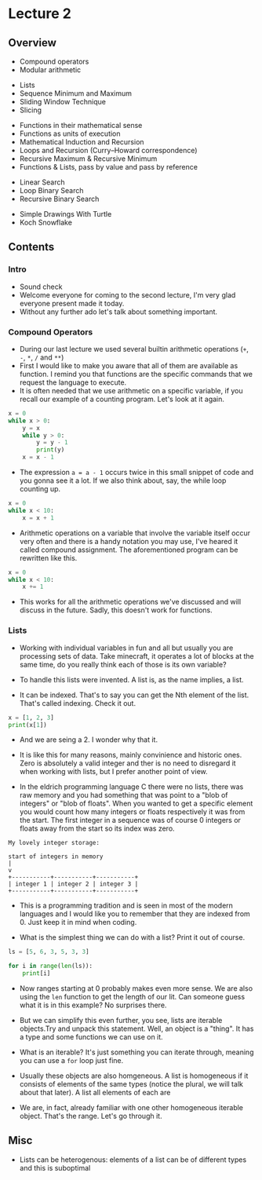 # Lecture 2

## Overview

<!--Addendum to lecture 1:-->
* Compound operators
* Modular arithmetic

<!--Sequences-->
* Lists
* Sequence Minimum and Maximum
* Sliding Window Technique
* Slicing

<!--Function-->
* Functions in their mathematical sense
* Functions as units of execution
* Mathematical Induction and Recursion
* Loops and Recursion (Curry–Howard correspondence)
* Recursive Maximum & Recursive Minimum
* Functions & Lists, pass by value and pass by reference

<!--Some Algorithms, Abstracting Them As Function-->
* Linear Search
* Loop Binary Search
* Recursive Binary Search

<!--Drawing-->
* Simple Drawings With Turtle
* Koch Snowflake

## Contents

### Intro

* Sound check
* Welcome everyone for coming to the second lecture, I'm very glad everyone present made it today.
* Without any further ado let's talk about something important.

### Compound Operators

* During our last lecture we used several builtin arithmetic operations (`+`, `-`, `*`, `/` and `**`)
* First I would like to make you aware that all of them are available as function. I remind you that functions are the specific commands that we request the language to execute. 
* It is often needed that we use arithmetic on a specific variable, if you recall our example of a counting program. Let's look at it again.

```py
x = 0
while x > 0:
    y = x
    while y > 0:
        y = y - 1
        print(y)
    x = x - 1 
```

* The expression `a = a - 1` occurs twice in this small snippet of code and you gonna see it a lot. If we also think about, say, the while loop counting up.

```py
x = 0
while x < 10:
    x = x + 1
```

* Arithmetic operations on a variable that involve the variable itself occur very often and there is a handy notation you may use, I've heared it called compound assignment. The aforementioned program can be rewritten like this.

```py
x = 0
while x < 10:
    x += 1
```

* This works for all the arithmetic operations we've discussed and will discuss in the future. Sadly, this doesn't work for functions.

### Lists

* Working with individual variables in fun and all but usually you are processing sets of data. Take minecraft, it operates a lot of blocks at the same time, do you really think each of those is its own variable?

* To handle this lists were invented. A list is, as the name implies, a list.

* It can be indexed. That's to say you can get the Nth element of the list. That's called indexing. Check it out.

```py
x = [1, 2, 3]
print(x[1])
```

* And we are seing a 2. I wonder why that it.

* It is like this for many reasons, mainly convinience and historic ones. Zero is absolutely a valid integer and ther is no need to disregard it when working with lists, but I prefer another point of view.

* In the eldrich programming language C there were no lists, there was raw memory and you had something that was point to a "blob of integers" or "blob of floats". When you wanted to get a specific element you would count how many integers or floats respectively it was from the start. The first integer in a sequence was of course 0 integers or floats away from the start so its index was zero.

```
My lovely integer storage:

start of integers in memory
|
v
+-----------+-----------+-----------+
| integer 1 | integer 2 | integer 3 |
+-----------+-----------+-----------+
```

* This is a programming tradition and is seen in most of the modern languages and I would like you to remember that they are indexed from 0. Just keep it in mind when coding. 

* What is the simplest thing we can do with a list? Print it out of course.
```py
ls = [5, 6, 3, 5, 3, 3]

for i in range(len(ls)):
    print[i]
```

* Now ranges starting at 0 probably makes even more sense. We are also using the `len` function to get the length of our lit. Can someone guess what it is in this example? No surprises there.

* But we can simplify this even further, you see, lists are iterable objects.Try and unpack this statement. Well, an object is a "thing". It has a type and some functions we can use on it. 

* What is an iterable? It's just something you can iterate through, meaning you can use a `for` loop just fine. 

* Usually these objects are also homgeneous. A list is homogeneous if it consists of elements of the same types (notice the plural, we will talk about that later). A list all elements of each are 

* We are, in fact, already familiar with one other homogeneous iterable object. That's the range. Let's go through it.

## Misc

* Lists can be heterogenous: elements of a list can be of different types and this is suboptimal
